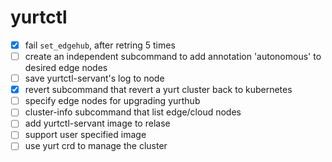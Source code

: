 # yurtctl

- [x] fail `set_edgehub`, after retring 5 times
- [ ] create an independent subcommand to add annotation 'autonomous' to desired edge nodes
- [ ] save yurtctl-servant's log to node
- [x] revert subcommand that revert a yurt cluster back to kubernetes
- [ ] specify edge nodes for upgrading yurthub
- [ ] cluster-info subcommand that list edge/cloud nodes
- [ ] add yurtctl-servant image to relase 
- [ ] support user specified image
- [ ] use yurt crd to manage the cluster
